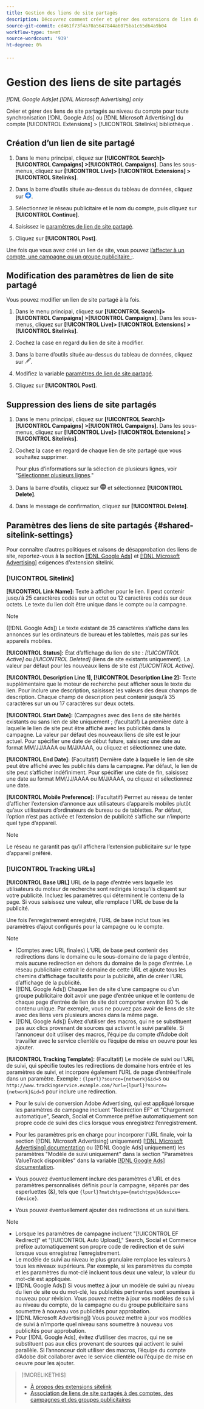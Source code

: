 ```yaml
---
title: Gestion des liens de site partagés
description: Découvrez comment créer et gérer des extensions de lien de site partagées.
source-git-commit: cd461f73f4a70a5647844a6075ba1c65d64a9b04
workflow-type: tm+mt
source-wordcount: '939'
ht-degree: 0%

---
```


# Gestion des liens de site partagés

*[!DNL Google Ads]et [!DNL Microsoft Advertising] only*

Créer et gérer des liens de site partagés au niveau du compte pour toute synchronisation [!DNL Google Ads] ou [!DNL Microsoft Advertising] du compte [!UICONTROL Extensions] > [!UICONTROL Sitelinks] bibliothèque .

## Création d’un lien de site partagé

1. Dans le menu principal, cliquez sur **[!UICONTROL Search]> [!UICONTROL Campaigns] >[!UICONTROL Campaigns]**. Dans les sous-menus, cliquez sur **[!UICONTROL Live]> [!UICONTROL Extensions] >[!UICONTROL Sitelinks]**.

1. Dans la barre d’outils située au-dessus du tableau de données, cliquez sur ![Créer](/help/search-social-commerce/assets/add.png "Créer").

1. Sélectionnez le réseau publicitaire et le nom du compte, puis cliquez sur **[!UICONTROL Continue]**.

1. Saisissez le [paramètres de lien de site partagé](#shared-sitelink-settings).

1. Cliquez sur **[!UICONTROL Post]**.

Une fois que vous avez créé un lien de site, vous pouvez [l’affecter à un compte, une campagne ou un groupe publicitaire ;](sitelink-extension-associate.md).

## Modification des paramètres de lien de site partagé

Vous pouvez modifier un lien de site partagé à la fois.

1. Dans le menu principal, cliquez sur **[!UICONTROL Search]> [!UICONTROL Campaigns] >[!UICONTROL Campaigns]**. Dans les sous-menus, cliquez sur **[!UICONTROL Live]> [!UICONTROL Extensions] >[!UICONTROL Sitelinks]**.

1. Cochez la case en regard du lien de site à modifier.

1. Dans la barre d’outils située au-dessus du tableau de données, cliquez sur ![Modifier](/help/search-social-commerce/assets/edit.png "Modifier").

1. Modifiez la variable [paramètres de lien de site partagé](#shared-sitelink-settings).

1. Cliquez sur **[!UICONTROL Post]**.

## Suppression des liens de site partagés

1. Dans le menu principal, cliquez sur **[!UICONTROL Search]> [!UICONTROL Campaigns] >[!UICONTROL Campaigns]**. Dans les sous-menus, cliquez sur **[!UICONTROL Live]> [!UICONTROL Extensions] >[!UICONTROL Sitelinks]**.

1. Cochez la case en regard de chaque lien de site partagé que vous souhaitez supprimer.

   Pour plus d’informations sur la sélection de plusieurs lignes, voir &quot;[Sélectionner plusieurs lignes](/help/search-social-commerce/common-tasks/navigation-editing-selection/multiple-rows-select.md).&quot;

1. Dans la barre d’outils, cliquez sur ![Plus](/help/search-social-commerce/assets/more.png "Plus") et sélectionnez **[!UICONTROL Delete]**.

1. Dans le message de confirmation, cliquez sur **[!UICONTROL Delete]**.

## Paramètres des liens de site partagés {#shared-sitelink-settings}

Pour connaître d’autres politiques et raisons de désapprobation des liens de site, reportez-vous à la section [[!DNL Google Ads]](https://support.google.com/adspolicy/answer/1054210) et [[!DNL Microsoft Advertising]](https://about.ads.microsoft.com/en-us/resources/policies/ad-extensions-policies) exigences d’extension sitelink.

### [!UICONTROL Sitelink]

**[!UICONTROL Link Name]:** Texte à afficher pour le lien. Il peut contenir jusqu’à 25 caractères codés sur un octet ou 12 caractères codés sur deux octets. Le texte du lien doit être unique dans le compte ou la campagne.

>[!NOTE]
>
>([!DNL Google Ads]) Le texte existant de 35 caractères s’affiche dans les annonces sur les ordinateurs de bureau et les tablettes, mais pas sur les appareils mobiles.

**[!UICONTROL Status]:** État d’affichage du lien de site :  *[!UICONTROL Active]* ou *[!UICONTROL Deleted]* (liens de site existants uniquement). La valeur par défaut pour les nouveaux liens de site est *[!UICONTROL Active]*.

**[!UICONTROL Description Line 1], [!UICONTROL Description Line 2]:** Texte supplémentaire que le moteur de recherche peut afficher sous le texte du lien. Pour inclure une description, saisissez les valeurs des deux champs de description. Chaque champ de description peut contenir jusqu’à 35 caractères sur un ou 17 caractères sur deux octets.

**[!UICONTROL Start Date]:** (Campagnes avec des liens de site hérités existants ou sans lien de site uniquement ; (facultatif) La première date à laquelle le lien de site peut être affiché avec les publicités dans la campagne. La valeur par défaut des nouveaux liens de site est le jour actuel. Pour spécifier une date de début future, saisissez une date au format MM/JJ/AAAA ou M/J/AAAA, ou cliquez et sélectionnez une date.

**[!UICONTROL End Date]:** (Facultatif) Dernière date à laquelle le lien de site peut être affiché avec les publicités dans la campagne. Par défaut, le lien de site peut s’afficher indéfiniment. Pour spécifier une date de fin, saisissez une date au format MM/JJ/AAAA ou M/J/AAAA, ou cliquez et sélectionnez une date.

**[!UICONTROL Mobile Preference]:** (Facultatif) Permet au réseau de tenter d’afficher l’extension d’annonce aux utilisateurs d’appareils mobiles plutôt qu’aux utilisateurs d’ordinateurs de bureau ou de tablettes. Par défaut, l’option n’est pas activée et l’extension de publicité s’affiche sur n’importe quel type d’appareil.

>[!NOTE]
>
>Le réseau ne garantit pas qu’il affichera l’extension publicitaire sur le type d’appareil préféré.

### [!UICONTROL Tracking URLs]

**[!UICONTROL Base URL]** URL de la page d’entrée vers laquelle les utilisateurs du moteur de recherche sont redirigés lorsqu’ils cliquent sur votre publicité. Incluez les paramètres qui déterminent le contenu de la page. Si vous saisissez une valeur, elle remplace l’URL de base de la publicité.

Une fois l’enregistrement enregistré, l’URL de base inclut tous les paramètres d’ajout configurés pour la campagne ou le compte.

>[!NOTE]
>
>* (Comptes avec URL finales) L’URL de base peut contenir des redirections dans le domaine ou le sous-domaine de la page d’entrée, mais aucune redirection en dehors du domaine de la page d’entrée. Le réseau publicitaire extrait le domaine de cette URL et ajoute tous les chemins d’affichage facultatifs pour la publicité, afin de créer l’URL d’affichage de la publicité.
>* ([!DNL Google Ads]) Chaque lien de site d’une campagne ou d’un groupe publicitaire doit avoir une page d’entrée unique et le contenu de chaque page d’entrée de lien de site doit comporter environ 80 % de contenu unique. Par exemple, vous ne pouvez pas avoir de liens de site avec des liens vers plusieurs ancres dans la même page.
>* ([!DNL Google Ads]) Évitez d’utiliser des macros, qui ne se substituent pas aux clics provenant de sources qui activent le suivi parallèle. Si l’annonceur doit utiliser des macros, l’équipe du compte d’Adobe doit travailler avec le service clientèle ou l’équipe de mise en oeuvre pour les ajouter.


**[!UICONTROL Tracking Template]:** (Facultatif) Le modèle de suivi ou l’URL de suivi, qui spécifie toutes les redirections de domaine hors entrée et les paramètres de suivi, et incorpore également l’URL de page d’entrée/finale dans un paramètre. Exemple : `{lpurl}?source={network}&id=5` ou `http://www.trackingservice.example.com/?url={lpurl}?source={network}&id=5` pour inclure une redirection.

* Pour le suivi de conversion Adobe Advertising, qui est appliqué lorsque les paramètres de campagne incluent &quot;Redirection EF&quot; et &quot;Chargement automatique&quot;, Search, Social et Commerce préfixe automatiquement son propre code de suivi des clics lorsque vous enregistrez l’enregistrement.

* Pour les paramètres pris en charge pour incorporer l’URL finale, voir la section ([!DNL Microsoft Advertising] uniquement) [[!DNL Microsoft Advertising] documentation](https://help.ads.microsoft.com/#apex/3/en/56799) ou ([!DNL Google Ads] uniquement) les paramètres &quot;Modèle de suivi uniquement&quot; dans la section &quot;Paramètres ValueTrack disponibles&quot; dans la variable [[!DNL Google Ads] documentation](https://support.google.com/google-ads/answer/6305348).

* Vous pouvez éventuellement inclure des paramètres d’URL et des paramètres personnalisés définis pour la campagne, séparés par des esperluettes (&amp;), tels que `{lpurl}?matchtype={matchtype}&device={device}`.

* Vous pouvez éventuellement ajouter des redirections et un suivi tiers.

>[!NOTE]
>
>* Lorsque les paramètres de campagne incluent &quot;[!UICONTROL EF Redirect]&quot; et &quot;[!UICONTROL Auto Upload],&quot; Search, Social et Commerce préfixe automatiquement son propre code de redirection et de suivi lorsque vous enregistrez l’enregistrement.
>* Le modèle de suivi au niveau le plus granulaire remplace les valeurs à tous les niveaux supérieurs. Par exemple, si les paramètres du compte et les paramètres du mot-clé incluent tous deux une valeur, la valeur du mot-clé est appliquée.
>* ([!DNL Google Ads]) Si vous mettez à jour un modèle de suivi au niveau du lien de site ou du mot-clé, les publicités pertinentes sont soumises à nouveau pour révision. Vous pouvez mettre à jour vos modèles de suivi au niveau du compte, de la campagne ou du groupe publicitaire sans soumettre à nouveau vos publicités pour approbation.
>* ([!DNL Microsoft Advertising]) Vous pouvez mettre à jour vos modèles de suivi à n’importe quel niveau sans soumettre à nouveau vos publicités pour approbation.
>* Pour [!DNL Google Ads], évitez d’utiliser des macros, qui ne se substituent pas aux clics provenant de sources qui activent le suivi parallèle. Si l’annonceur doit utiliser des macros, l’équipe du compte d’Adobe doit collaborer avec le service clientèle ou l’équipe de mise en oeuvre pour les ajouter.


>[!MORELIKETHIS]
>
>* [À propos des extensions sitelink](sitelink-extension-about.md)
>* [Association de liens de site partagés à des comptes, des campagnes et des groupes publicitaires](sitelink-extension-associate.md)

